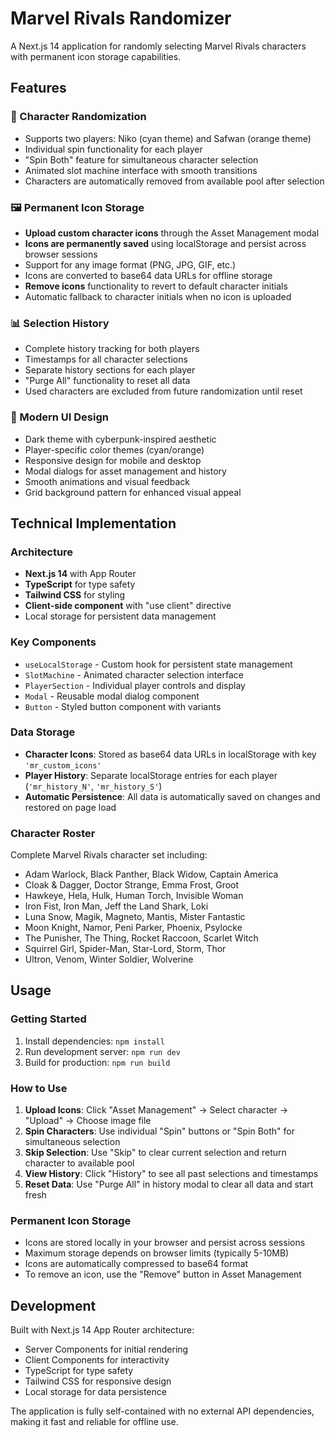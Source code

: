 # Marvel Rivals Randomizer

A Next.js 14 application for randomly selecting Marvel Rivals characters with permanent icon storage capabilities.

## Features

### 🎲 Character Randomization
- Supports two players: Niko (cyan theme) and Safwan (orange theme)
- Individual spin functionality for each player
- "Spin Both" feature for simultaneous character selection
- Animated slot machine interface with smooth transitions
- Characters are automatically removed from available pool after selection

### 🖼️ Permanent Icon Storage
- **Upload custom character icons** through the Asset Management modal
- **Icons are permanently saved** using localStorage and persist across browser sessions
- Support for any image format (PNG, JPG, GIF, etc.)
- Icons are converted to base64 data URLs for offline storage
- **Remove icons** functionality to revert to default character initials
- Automatic fallback to character initials when no icon is uploaded

### 📊 Selection History
- Complete history tracking for both players
- Timestamps for all character selections
- Separate history sections for each player
- "Purge All" functionality to reset all data
- Used characters are excluded from future randomization until reset

### 🎨 Modern UI Design
- Dark theme with cyberpunk-inspired aesthetic
- Player-specific color themes (cyan/orange)
- Responsive design for mobile and desktop
- Modal dialogs for asset management and history
- Smooth animations and visual feedback
- Grid background pattern for enhanced visual appeal

## Technical Implementation

### Architecture
- **Next.js 14** with App Router
- **TypeScript** for type safety
- **Tailwind CSS** for styling
- **Client-side component** with "use client" directive
- Local storage for persistent data management

### Key Components
- `useLocalStorage` - Custom hook for persistent state management
- `SlotMachine` - Animated character selection interface
- `PlayerSection` - Individual player controls and display
- `Modal` - Reusable modal dialog component
- `Button` - Styled button component with variants

### Data Storage
- **Character Icons**: Stored as base64 data URLs in localStorage with key `'mr_custom_icons'`
- **Player History**: Separate localStorage entries for each player (`'mr_history_N'`, `'mr_history_S'`)
- **Automatic Persistence**: All data is automatically saved on changes and restored on page load

### Character Roster
Complete Marvel Rivals character set including:
- Adam Warlock, Black Panther, Black Widow, Captain America
- Cloak & Dagger, Doctor Strange, Emma Frost, Groot
- Hawkeye, Hela, Hulk, Human Torch, Invisible Woman
- Iron Fist, Iron Man, Jeff the Land Shark, Loki
- Luna Snow, Magik, Magneto, Mantis, Mister Fantastic
- Moon Knight, Namor, Peni Parker, Phoenix, Psylocke
- The Punisher, The Thing, Rocket Raccoon, Scarlet Witch
- Squirrel Girl, Spider-Man, Star-Lord, Storm, Thor
- Ultron, Venom, Winter Soldier, Wolverine

## Usage

### Getting Started
1. Install dependencies: `npm install`
2. Run development server: `npm run dev`
3. Build for production: `npm run build`

### How to Use
1. **Upload Icons**: Click "Asset Management" → Select character → "Upload" → Choose image file
2. **Spin Characters**: Use individual "Spin" buttons or "Spin Both" for simultaneous selection
3. **Skip Selection**: Use "Skip" to clear current selection and return character to available pool
4. **View History**: Click "History" to see all past selections and timestamps
5. **Reset Data**: Use "Purge All" in history modal to clear all data and start fresh

### Permanent Icon Storage
- Icons are stored locally in your browser and persist across sessions
- Maximum storage depends on browser limits (typically 5-10MB)
- Icons are automatically compressed to base64 format
- To remove an icon, use the "Remove" button in Asset Management

## Development

Built with Next.js 14 App Router architecture:
- Server Components for initial rendering
- Client Components for interactivity
- TypeScript for type safety
- Tailwind CSS for responsive design
- Local storage for data persistence

The application is fully self-contained with no external API dependencies, making it fast and reliable for offline use.
